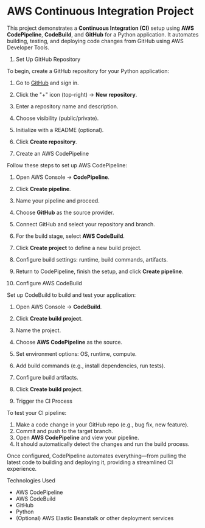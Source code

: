 # AWS Continuous Integration Project

This project demonstrates a **Continuous Integration (CI)** setup using **AWS CodePipeline**, **CodeBuild**, and **GitHub** for a Python application. It automates building, testing, and deploying code changes from GitHub using AWS Developer Tools.

1. Set Up GitHub Repository

To begin, create a GitHub repository for your Python application:

1. Go to [GitHub](https://github.com) and sign in.
2. Click the "+" icon (top-right) → **New repository**.
3. Enter a repository name and description.
4. Choose visibility (public/private).
5. Initialize with a README (optional).
6. Click **Create repository**.

2. Create an AWS CodePipeline

Follow these steps to set up AWS CodePipeline:

1. Open AWS Console → **CodePipeline**.
2. Click **Create pipeline**.
3. Name your pipeline and proceed.
4. Choose **GitHub** as the source provider.
5. Connect GitHub and select your repository and branch.
6. For the build stage, select **AWS CodeBuild**.
7. Click **Create project** to define a new build project.
8. Configure build settings: runtime, build commands, artifacts.
9. Return to CodePipeline, finish the setup, and click **Create pipeline**.

3. Configure AWS CodeBuild

Set up CodeBuild to build and test your application:

1. Open AWS Console → **CodeBuild**.
2. Click **Create build project**.
3. Name the project.
4. Choose **AWS CodePipeline** as the source.
5. Set environment options: OS, runtime, compute.
6. Add build commands (e.g., install dependencies, run tests).
7. Configure build artifacts.
8. Click **Create build project**.

4. Trigger the CI Process

To test your CI pipeline:

1. Make a code change in your GitHub repo (e.g., bug fix, new feature).
2. Commit and push to the target branch.
3. Open **AWS CodePipeline** and view your pipeline.
4. It should automatically detect the changes and run the build process.

Once configured, CodePipeline automates everything—from pulling the latest code to building and deploying it, providing a streamlined CI experience.

Technologies Used

- AWS CodePipeline
- AWS CodeBuild
- GitHub
- Python
- (Optional) AWS Elastic Beanstalk or other deployment services
